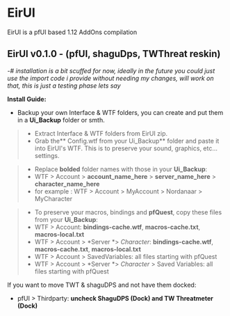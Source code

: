 # EirUI
EirUI is a pfUI based 1.12 AddOns compilation

## EirUI v0.1.0 - (pfUI, shaguDps, TWThreat reskin)
-# *installation is a bit scuffed for now, ideally in the future you could just use the import code i provide without needing my changes, will work on that, this is just a testing phase lets say*

**Install Guide:**
* Backup your own Interface & WTF folders, you can create and put them in a **Ui_Backup** folder or smth.

> * Extract Interface & WTF folders from EirUI zip.
>  * Grab the** Config.wtf from your Ui_Backup** folder and paste it into EirUI's WTF. This is to preserve your sound, graphics, etc... settings.

> * Replace **bolded** folder names with those in your **Ui_Backup**:
>  * WTF > Account > **account_name_here** > **server_name_here** > **character_name_here**
>  * for example : WTF > Account > MyAccount > Nordanaar > MyCharacter

> * To preserve your macros, bindings and **pfQuest**, copy these files from your **Ui_Backup**:
>  * WTF > Account: **bindings-cache.wtf**, **macros-cache.txt**, **macros-local.txt**
>  * WTF > Account > *Server *> *Character*: **bindings-cache.wtf**, **macros-cache.txt**, **macros-local.txt**
>  * WTF > Account > SavedVariables: all files starting with pfQuest
>  * WTF > Account > *Server *> *Character* > Saved Variables: all files starting with pfQuest

If you want to move TWT & shaguDPS and not have them docked:
* pfUI > Thirdparty: **uncheck ShaguDPS (Dock) and TW Threatmeter (Dock)**
